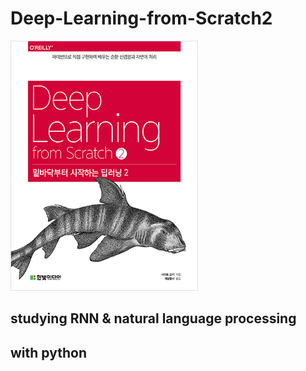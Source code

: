 # Deep-Learning-from-Scratch2

<img src="https://github.com/ExcelsiorCJH/DLFromScratch2/blob/master/cover.jpg?raw=true" width="300" height="400">

## studying RNN & natural language processing 
## with python
